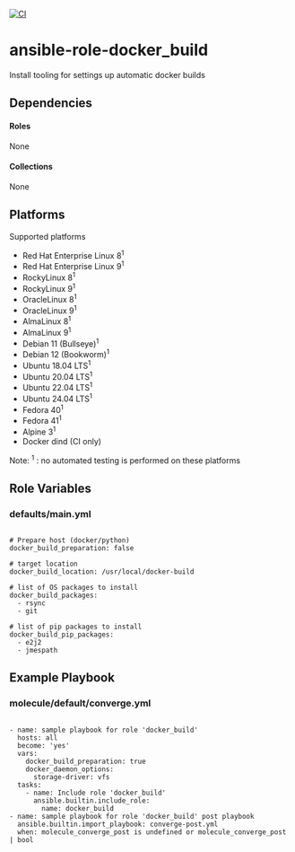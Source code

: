 [![CI](https://github.com/de-it-krachten/ansible-role-docker_build/workflows/CI/badge.svg?event=push)](https://github.com/de-it-krachten/ansible-role-docker_build/actions?query=workflow%3ACI)


# ansible-role-docker_build

Install tooling for settings up automatic docker builds



## Dependencies

#### Roles
None

#### Collections
None

## Platforms

Supported platforms

- Red Hat Enterprise Linux 8<sup>1</sup>
- Red Hat Enterprise Linux 9<sup>1</sup>
- RockyLinux 8<sup>1</sup>
- RockyLinux 9<sup>1</sup>
- OracleLinux 8<sup>1</sup>
- OracleLinux 9<sup>1</sup>
- AlmaLinux 8<sup>1</sup>
- AlmaLinux 9<sup>1</sup>
- Debian 11 (Bullseye)<sup>1</sup>
- Debian 12 (Bookworm)<sup>1</sup>
- Ubuntu 18.04 LTS<sup>1</sup>
- Ubuntu 20.04 LTS<sup>1</sup>
- Ubuntu 22.04 LTS<sup>1</sup>
- Ubuntu 24.04 LTS<sup>1</sup>
- Fedora 40<sup>1</sup>
- Fedora 41<sup>1</sup>
- Alpine 3<sup>1</sup>
- Docker dind (CI only)

Note:
<sup>1</sup> : no automated testing is performed on these platforms

## Role Variables
### defaults/main.yml
<pre><code>
# Prepare host (docker/python)
docker_build_preparation: false

# target location
docker_build_location: /usr/local/docker-build

# list of OS packages to install
docker_build_packages:
  - rsync
  - git

# list of pip packages to install
docker_build_pip_packages:
  - e2j2
  - jmespath
</pre></code>




## Example Playbook
### molecule/default/converge.yml
<pre><code>
- name: sample playbook for role 'docker_build'
  hosts: all
  become: 'yes'
  vars:
    docker_build_preparation: true
    docker_daemon_options:
      storage-driver: vfs
  tasks:
    - name: Include role 'docker_build'
      ansible.builtin.include_role:
        name: docker_build
- name: sample playbook for role 'docker_build' post playbook
  ansible.builtin.import_playbook: converge-post.yml
  when: molecule_converge_post is undefined or molecule_converge_post | bool
</pre></code>
